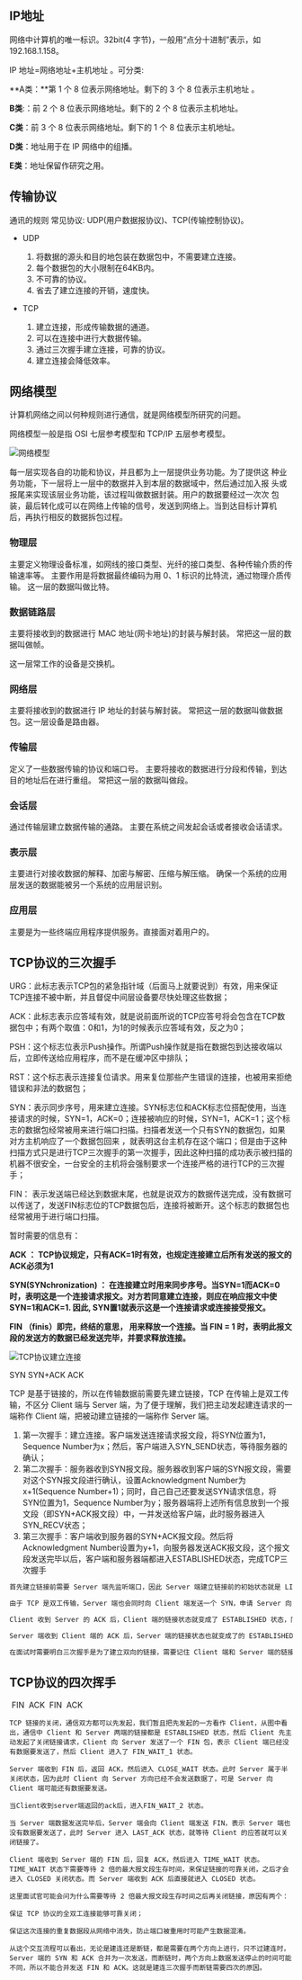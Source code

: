 ## IP地址

网络中计算机的唯一标识。32bit(4 字节)，一般用“点分十进制”表示，如 192.168.1.158。

IP 地址=网络地址+主机地址 。可分类:

**A类：**第 1 个 8 位表示网络地址。剩下的 3 个 8 位表示主机地址 。

**B类**:：前 2 个 8 位表示网络地址。剩下的 2 个 8 位表示主机地址。

**C类**：前 3 个 8 位表示网络地址。剩下的 1 个 8 位表示主机地址。

**D类**：地址用于在 IP 网络中的组播。

**E类**：地址保留作研究之用。

## 传输协议

通讯的规则
常见协议: UDP(用户数据报协议)、TCP(传输控制协议)。

- UDP
  1. 将数据的源头和目的地包装在数据包中，不需要建立连接。
  2. 每个数据包的大小限制在64KB内。
  3. 不可靠的协议。
  4. 省去了建立连接的开销，速度快。

- TCP
  1. 建立连接，形成传输数据的通道。
  2. 可以在连接中进行大数据传输。
  3. 通过三次握手建立连接，可靠的协议。
  4. 建立连接会降低效率。

## 网络模型

计算机网络之间以何种规则进行通信，就是网络模型所研究的问题。

网络模型一般是指 OSI 七层参考模型和 TCP/IP 五层参考模型。

![网络模型](img/七层网络模型和TCP:IP.png)

每一层实现各自的功能和协议，并且都为上一层提供业务功能。为了提供这 种业务功能，下一层将上一层中的数据并入到本层的数据域中，然后通过加入报 头或报尾来实现该层业务功能，该过程叫做数据封装。用户的数据要经过一次次 包装，最后转化成可以在网络上传输的信号，发送到网络上。当到达目标计算机 后，再执行相反的数据拆包过程。

### 物理层

主要定义物理设备标准，如网线的接口类型、光纤的接口类型、各种传输介质的传输速率等。
主要作用是将数据最终编码为用 0、1 标识的比特流，通过物理介质传输。 这一层的数据叫做比特。

### 数据链路层
主要将接收到的数据进行 MAC 地址(网卡地址)的封装与解封装。 常把这一层的数据叫做帧。

这一层常工作的设备是交换机。

### 网络层
主要将接收到的数据进行 IP 地址的封装与解封装。 常把这一层的数据叫做数据包。这一层设备是路由器。

### 传输层
定义了一些数据传输的协议和端口号。 主要将接收的数据进行分段和传输，到达目的地址后在进行重组。 常把这一层的数据叫做段。

### 会话层
通过传输层建立数据传输的通路。 主要在系统之间发起会话或者接收会话请求。

### 表示层
主要进行对接收数据的解释、加密与解密、压缩与解压缩。 确保一个系统的应用层发送的数据能被另一个系统的应用层识别。

### 应用层

主要是为一些终端应用程序提供服务。直接面对着用户的。



## TCP协议的三次握手

URG：此标志表示TCP包的紧急指针域（后面马上就要说到）有效，用来保证TCP连接不被中断，并且督促中间层设备要尽快处理这些数据；

ACK：此标志表示应答域有效，就是说前面所说的TCP应答号将会包含在TCP数据包中；有两个取值：0和1，为1的时候表示应答域有效，反之为0；

PSH：这个标志位表示Push操作。所谓Push操作就是指在数据包到达接收端以后，立即传送给应用程序，而不是在缓冲区中排队；

RST：这个标志表示连接复位请求。用来复位那些产生错误的连接，也被用来拒绝错误和非法的数据包；

SYN：表示同步序号，用来建立连接。SYN标志位和ACK标志位搭配使用，当连接请求的时候，SYN=1，ACK=0；连接被响应的时候，SYN=1，ACK=1；这个标志的数据包经常被用来进行端口扫描。扫描者发送一个只有SYN的数据包，如果对方主机响应了一个数据包回来 ，就表明这台主机存在这个端口；但是由于这种扫描方式只是进行TCP三次握手的第一次握手，因此这种扫描的成功表示被扫描的机器不很安全，一台安全的主机将会强制要求一个连接严格的进行TCP的三次握手；

FIN： 表示发送端已经达到数据末尾，也就是说双方的数据传送完成，没有数据可以传送了，发送FIN标志位的TCP数据包后，连接将被断开。这个标志的数据包也经常被用于进行端口扫描。



暂时需要的信息有：

**ACK ： TCP协议规定，只有ACK=1时有效，也规定连接建立后所有发送的报文的ACK必须为1**

**SYN(SYNchronization) ： 在连接建立时用来同步序号。当SYN=1而ACK=0时，表明这是一个连接请求报文。对方若同意建立连接，则应在响应报文中使SYN=1和ACK=1. 因此, SYN置1就表示这是一个连接请求或连接接受报文。**

**FIN （finis）即完，终结的意思， 用来释放一个连接。当 FIN = 1 时，表明此报文段的发送方的数据已经发送完毕，并要求释放连接。**

![TCP协议建立连接](img/TCP协议建立连接.gif)

SYN
SYN+ACK
ACK

TCP 是基于链接的，所以在传输数据前需要先建立链接，TCP 在传输上是双工传输，不区分 Client 端与 Server 端，为了便于理解，我们把主动发起建连请求的一端称作 Client 端，把被动建立链接的一端称作 Server 端。

1. 第一次握手：建立连接。客户端发送连接请求报文段，将SYN位置为1，Sequence Number为x；然后，客户端进入SYN_SEND状态，等待服务器的确认；
2. 第二次握手：服务器收到SYN报文段。服务器收到客户端的SYN报文段，需要对这个SYN报文段进行确认，设置Acknowledgment Number为x+1(Sequence Number+1)；同时，自己自己还要发送SYN请求信息，将SYN位置为1，Sequence Number为y；服务器端将上述所有信息放到一个报文段（即SYN+ACK报文段）中，一并发送给客户端，此时服务器进入SYN_RECV状态；
3. 第三次握手：客户端收到服务器的SYN+ACK报文段。然后将Acknowledgment Number设置为y+1，向服务器发送ACK报文段，这个报文段发送完毕以后，客户端和服务器端都进入ESTABLISHED状态，完成TCP三次握手

```java
首先建立链接前需要 Server 端先监听端口，因此 Server 端建立链接前的初始状态就是 LISTEN 状态，这时 Client 端准备建立链接，先发送一个 SYN 同步包，发送完同步包后，Client 端的链接状态变成了 SYN_SENT 状态。Server 端收到 SYN 后，同意建立链接，会向 Client 端回复一个 ACK。

由于 TCP 是双工传输，Server 端也会同时向 Client 端发送一个 SYN，申请 Server 向 Client 方向建立链接。发送完 ACK 和 SYN 后，Server 端的链接状态就变成了 SYN_RCVD。

Client 收到 Server 的 ACK 后，Client 端的链接状态就变成了 ESTABLISHED 状态，同时，Client 向 Server 端发送 ACK，回复 Server 端的 SYN 请求。

Server 端收到 Client 端的 ACK 后，Server 端的链接状态也就变成了的 ESTABLISHED 状态，此时建连完成，双方随时可以进行数据传输。

在面试时需要明白三次握手是为了建立双向的链接，需要记住 Client 端和 Server 端的链接状态变化。另外回答建连的问题时，可以提到 SYN 洪水攻击发生的原因，就是 Server 端收到 Client 端的 SYN 请求后，发送了 ACK 和 SYN，但是 Client 端不进行回复，导致 Server 端大量的链接处在 SYN_RCVD 状态，进而影响其他正常请求的建连。可以设置 tcp_synack_retries = 0 加快半链接的回收速度，或者调大 tcp_max_syn_backlog 来应对少量的 SYN 洪水攻击
```
## TCP协议的四次挥手

​    FIN
​    ACK
​    FIN
​    ACK

    TCP 链接的关闭，通信双方都可以先发起，我们暂且把先发起的一方看作 Client，从图中看出，通信中 Client 和 Server 两端的链接都是 ESTABLISHED 状态，然后 Client 先主动发起了关闭链接请求，Client 向 Server 发送了一个 FIN 包，表示 Client 端已经没有数据要发送了，然后 Client 进入了 FIN_WAIT_1 状态。
    
    Server 端收到 FIN 后，返回 ACK，然后进入 CLOSE_WAIT 状态。此时 Server 属于半关闭状态，因为此时 Client 向 Server 方向已经不会发送数据了，可是 Server 向 Client 端可能还有数据要发送。
    
    当Client收到server端返回的ack后，进入FIN_WAIT_2 状态。
    
    当 Server 端数据发送完毕后，Server 端会向 Client 端发送 FIN，表示 Server 端也没有数据要发送了，此时 Server 进入 LAST_ACK 状态，就等待 Client 的应答就可以关闭链接了。
    
    Client 端收到 Server 端的 FIN 后，回复 ACK，然后进入 TIME_WAIT 状态。TIME_WAIT 状态下需要等待 2 倍的最大报文段生存时间，来保证链接的可靠关闭，之后才会进入 CLOSED 关闭状态。而 Server 端收到 ACK 后直接就进入 CLOSED 状态。
    
    这里面试官可能会问为什么需要等待 2 倍最大报文段生存时间之后再关闭链接，原因有两个：
    
    保证 TCP 协议的全双工连接能够可靠关闭；
    
    保证这次连接的重复数据段从网络中消失，防止端口被重用时可能产生数据混淆。
    
    从这个交互流程可以看出，无论是建连还是断链，都是需要在两个方向上进行，只不过建连时，Server 端的 SYN 和 ACK 合并为一次发送，而断链时，两个方向上数据发送停止的时间可能不同，所以不能合并发送 FIN 和 ACK。这就是建连三次握手而断链需要四次的原因。 
